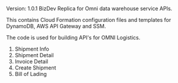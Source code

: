 Version: 1.0.1
BizDev Replica for Omni data warehouse service APIs. 

This contains Cloud Formation configuration files and templates for DynamoDB, AWS API Gateway and SSM. 

The code is used for building API's for OMNI Logistics. 
1. Shipment Info
2. Shipment Detail
3. Invoice Detail
4. Create Shipment
5. Bill of Lading

